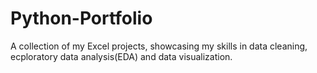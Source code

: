 # Python-Portfolio
A collection of my Excel projects, showcasing my skills in data cleaning, ecploratory data analysis(EDA) and data visualization.
